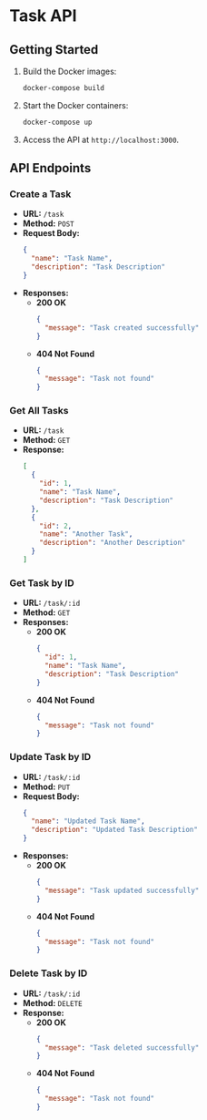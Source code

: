# Task API

## Getting Started

1. Build the Docker images:

   ```bash
   docker-compose build
   ```

2. Start the Docker containers:

   ```bash
   docker-compose up
   ```

3. Access the API at `http://localhost:3000`.

## API Endpoints

### Create a Task

- **URL:** `/task`
- **Method:** `POST`
- **Request Body:**
  ```json
  {
    "name": "Task Name",
    "description": "Task Description"
  }
  ```
- **Responses:**
  - **200 OK**
    ```json
    {
      "message": "Task created successfully"
    }
    ```
  - **404 Not Found**
    ```json
    {
      "message": "Task not found"
    }
    ```

### Get All Tasks

- **URL:** `/task`
- **Method:** `GET`
- **Response:**
  ```json
  [
    {
      "id": 1,
      "name": "Task Name",
      "description": "Task Description"
    },
    {
      "id": 2,
      "name": "Another Task",
      "description": "Another Description"
    }
  ]
  ```

### Get Task by ID

- **URL:** `/task/:id`
- **Method:** `GET`
- **Responses:**
  - **200 OK**
    ```json
    {
      "id": 1,
      "name": "Task Name",
      "description": "Task Description"
    }
    ```
  - **404 Not Found**
    ```json
    {
      "message": "Task not found"
    }
    ```

### Update Task by ID

- **URL:** `/task/:id`
- **Method:** `PUT`
- **Request Body:**
  ```json
  {
    "name": "Updated Task Name",
    "description": "Updated Task Description"
  }
  ```
- **Responses:**
  - **200 OK**
    ```json
    {
      "message": "Task updated successfully"
    }
    ```
  - **404 Not Found**
    ```json
    {
      "message": "Task not found"
    }
    ```

### Delete Task by ID

- **URL:** `/task/:id`
- **Method:** `DELETE`
- **Response:**
  - **200 OK**
    ```json
    {
      "message": "Task deleted successfully"
    }
    ```
  - **404 Not Found**
    ```json
    {
      "message": "Task not found"
    }
    ```